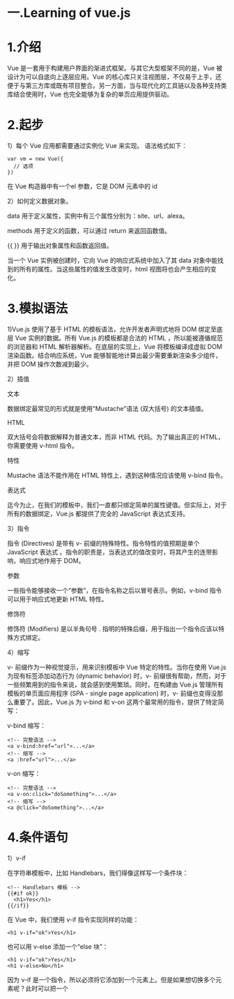 # 一.Learning of vue.js

# 1.介绍

Vue 是一套用于构建用户界面的渐进式框架。与其它大型框架不同的是，Vue 被设计为可以自底向上逐层应用。Vue 的核心库只关注视图层，不仅易于上手，还便于与第三方库或既有项目整合。另一方面，当与现代化的工具链以及各种支持类库结合使用时，Vue 也完全能够为复杂的单页应用提供驱动。

# 2.起步

1）每个 Vue 应用都需要通过实例化 Vue 来实现。
语法格式如下：

    var vm = new Vue({
      // 选项
    })

在 Vue 构造器中有一个el 参数，它是 DOM 元素中的 id

2）如何定义数据对象。

data 用于定义属性，实例中有三个属性分别为：site、url、alexa。

methods 用于定义的函数，可以通过 return 来返回函数值。

{{ }} 用于输出对象属性和函数返回值。

当一个 Vue 实例被创建时，它向 Vue 的响应式系统中加入了其 data 对象中能找到的所有的属性。当这些属性的值发生改变时，html 视图将也会产生相应的变化。

# 3.模拟语法

1)Vue.js 使用了基于 HTML 的模板语法，允许开发者声明式地将 DOM 绑定至底层 Vue 实例的数据。所有 Vue.js 的模板都是合法的 HTML ，所以能被遵循规范的浏览器和 HTML 解析器解析。在底层的实现上，Vue 将模板编译成虚拟 DOM 渲染函数。结合响应系统，Vue 能够智能地计算出最少需要重新渲染多少组件，并把 DOM 操作次数减到最少。

2）插值

文本

数据绑定最常见的形式就是使用“Mustache”语法 (双大括号) 的文本插值。

HTML

双大括号会将数据解释为普通文本，而非 HTML 代码。为了输出真正的 HTML，你需要使用 v-html 指令。

特性

Mustache 语法不能作用在 HTML 特性上，遇到这种情况应该使用 v-bind 指令。

表达式

迄今为止，在我们的模板中，我们一直都只绑定简单的属性键值。但实际上，对于所有的数据绑定，Vue.js 都提供了完全的 JavaScript 表达式支持。

3）指令

指令 (Directives) 是带有 v- 前缀的特殊特性。指令特性的值预期是单个 JavaScript 表达式 。指令的职责是，当表达式的值改变时，将其产生的连带影响，响应式地作用于 DOM。

参数

一些指令能够接收一个“参数”，在指令名称之后以冒号表示。例如，v-bind 指令可以用于响应式地更新 HTML 特性。

修饰符

修饰符 (Modifiers) 是以半角句号 . 指明的特殊后缀，用于指出一个指令应该以特殊方式绑定。

4）缩写

v- 前缀作为一种视觉提示，用来识别模板中 Vue 特定的特性。当你在使用 Vue.js 为现有标签添加动态行为 (dynamic behavior) 时，v- 前缀很有帮助，然而，对于一些频繁用到的指令来说，就会感到使用繁琐。同时，在构建由 Vue.js 管理所有模板的单页面应用程序 (SPA - single page application) 时，v- 前缀也变得没那么重要了。因此，Vue.js 为 v-bind 和 v-on 这两个最常用的指令，提供了特定简写：

v-bind 缩写：

    <!-- 完整语法 -->
    <a v-bind:href="url">...</a>
    <!-- 缩写 -->
    <a :href="url">...</a>

v-on 缩写：

    <!-- 完整语法 -->
    <a v-on:click="doSomething">...</a>
    <!-- 缩写 -->
    <a @click="doSomething">...</a>

# 4.条件语句

1）v-if

在字符串模板中，比如 Handlebars，我们得像这样写一个条件块：

    <!-- Handlebars 模板 -->
    {{#if ok}}
      <h1>Yes</h1>
    {{/if}}
    
在 Vue 中，我们使用 v-if 指令实现同样的功能：

    <h1 v-if="ok">Yes</h1>

也可以用 v-else 添加一个“else 块”：

    <h1 v-if="ok">Yes</h1>
    <h1 v-else>No</h1>

因为 v-if 是一个指令，所以必须将它添加到一个元素上。但是如果想切换多个元素呢？此时可以把一个 <template> 元素当做不可见的包裹元素，并在上面使用 v-if。最终的渲染结果将不包含 <template> 元素。
  
2）v-else

你可以使用 v-else 指令来表示 v-if 的“else 块”：

    <div v-if="Math.random() > 0.5">
      Now you see me
    </div>
    <div v-else>
      Now you don't
    </div>

v-else 元素必须紧跟在带 v-if 或者 v-else-if 的元素的后面，否则它将不会被识别。

3）v-else-if

v-else-if，顾名思义，充当 v-if 的“else-if 块”，可以连续使用。类似于 v-else，v-else-if 也必须紧跟在带 v-if 或者 v-else-if 的元素之后。

4）v-show

另一个用于根据条件展示元素的选项是 v-show 指令。用法大致一样：

    <h1 v-show="ok">Hello!</h1>

不同的是带有 v-show 的元素始终会被渲染并保留在 DOM 中。v-show 只是简单地切换元素的 CSS 属性 display。

注意！v-show 不支持 <template> 元素，也不支持 v-else。
  
5）v-if vs v-show

v-if 是“真正”的条件渲染，因为它会确保在切换过程中条件块内的事件监听器和子组件适当地被销毁和重建。

v-if 也是惰性的：如果在初始渲染时条件为假，则什么也不做——直到条件第一次变为真时，才会开始渲染条件块。

相比之下，v-show 就简单得多——不管初始条件是什么，元素总是会被渲染，并且只是简单地基于 CSS 进行切换。

一般来说，v-if 有更高的切换开销，而 v-show 有更高的初始渲染开销。因此，如果需要非常频繁地切换，则使用 v-show 较好；如果在运行时条件很少改变，则使用 v-if 较好。

# 5.循环语句

1)循环使用 v-for 指令。

v-for 指令需要以 site in sites 形式的特殊语法， sites 是源数据数组并且 site 是数组元素迭代的别名。

v-for 可以绑定数据到数组来渲染一个列表,也可以用 v-for 通过一个对象的属性来迭代。

2)v-for on a <template>

类似于 v-if，你也可以利用带有 v-for 的 <template> 渲染多个元素。比如：
  
    <ul>
      <template v-for="item in items">
        <li>{{ item.msg }}</li>
        <li class="divider" role="presentation"></li>
      </template>
    </ul>

3)v-for with v-if

当它们处于同一节点，v-for 的优先级比 v-if 更高，这意味着 v-if 将分别重复运行于每个 v-for 循环中。当你想为仅有的一些项渲染节点时，这种优先级的机制会十分有用，如下：

    <li v-for="todo in todos" v-if="!todo.isComplete">
      {{ todo }}
    </li>

上面的代码只传递了未完成的 todos。

而如果你的目的是有条件地跳过循环的执行，那么可以将 v-if 置于外层元素 (或 <template>)上。如：

    <ul v-if="todos.length">
      <li v-for="todo in todos">
        {{ todo }}
      </li>
    </ul>
    <p v-else>No todos left!</p>

# 6.计算属性和侦听器

1)计算属性
模板内的表达式非常便利，但是设计它们的初衷是用于简单运算的。在模板中放入太多的逻辑会让模板过重且难以维护。例如：

    <div id="example">
      {{ message.split('').reverse().join('') }}
    </div>
    
在这个地方，模板不再是简单的声明式逻辑。你必须看一段时间才能意识到，这里是想要显示变量 message 的翻转字符串。当你想要在模板中多次引用此处的翻转字符串时，就会更加难以处理。

所以，对于任何复杂逻辑，你都应当使用计算属性。

2)计算属性 vs 侦听属性

Vue 提供了一种更通用的方式来观察和响应 Vue 实例上的数据变动：侦听属性。当你有一些数据需要随着其它数据变动而变动时，你很容易滥用 watch——特别是如果你之前使用过 AngularJS。然而，通常更好的做法是使用计算属性而不是命令式的 watch 回调。

3)计算属性的 setter

计算属性默认只有 getter ，不过在需要时你也可以提供一个 setter ：

    // ...
    computed: {
      fullName: {
        // getter
        get: function () {
          return this.firstName + ' ' + this.lastName
        },
        // setter
        set: function (newValue) {
          var names = newValue.split(' ')
          this.firstName = names[0]
          this.lastName = names[names.length - 1]
        }
      }
    }
    // ...
    
现在再运行 vm.fullName = 'John Doe' 时，setter 会被调用，vm.firstName 和 vm.lastName 也会相应地被更新。

4)侦听器

虽然计算属性在大多数情况下更合适，但有时也需要一个自定义的侦听器。这就是为什么 Vue 通过 watch 选项提供了一个更通用的方法，来响应数据的变化。当需要在数据变化时执行异步或开销较大的操作时，这个方式是最有用的。

# 7.事件处理

1）事件监听可以使用 v-on 指令。然而许多事件处理逻辑会更为复杂，所以直接把 JavaScript 代码写在 v-on 指令中是不可行的。因此 v-on 还可以接收一个需要调用的方法名称。除了直接绑定到一个方法，也可以在内联 JavaScript 语句中调用方法。

2）事件修饰符

在事件处理程序中调用 event.preventDefault() 或 event.stopPropagation() 是非常常见的需求。尽管我们可以在方法中轻松实现这点，但更好的方式是：方法只有纯粹的数据逻辑，而不是去处理 DOM 事件细节。

为了解决这个问题，Vue.js 为 v-on 提供了事件修饰符。之前提过，修饰符是由点开头的指令后缀来表示的。

.stop

.prevent

.capture

.self

.once

.passive

注意！使用修饰符时，顺序很重要；相应的代码会以同样的顺序产生。因此，用 v-on:click.prevent.self 会阻止所有的点击，而 v-on:click.self.prevent 只会阻止对元素自身的点击。

3）按键修饰符

在监听键盘事件时，我们经常需要检查常见的键值。Vue 允许为 v-on 在监听键盘事件时添加按键修饰符。

记住所有的 keyCode 比较困难，所以 Vue 为最常用的按键提供了别名。

全部的按键别名：

.enter

.tab

.delete (捕获“删除”和“退格”键)

.esc

.space

.up

.down

.left

.right

可以通过全局 config.keyCodes 对象自定义按键修饰符别名。

4）系统修饰键

可以用如下修饰符来实现仅在按下相应按键时才触发鼠标或键盘事件的监听器：

.ctrl

.alt

.shift

.meta

5）鼠标按钮修饰符

.left

.right

.middle

这些修饰符会限制处理函数仅响应特定的鼠标按钮。




# 二.Comprision of Vue、React and Angular

# 1.Angular特性：

1)由自己实现一套模板编译规则，数据变化依赖脏检查。

2）基本属性包括：数据双向绑定、基本模板指令、自定义指令、表单验证、路由操作、依赖注入、过滤器、内置服务、自定义服务、组件、模块。

3）运行效率较低，数据变更检测方式。

4）学习angular会迫使你学习特有的预发，上手成本很大，代码看起来很干净。

5）依赖注入，即一个对象将依赖项提供给另一个对象（客户端）的模式。导致更多的灵活性和更干净的代码。

6）Angular 最适合单页应用（SPA），因为它可能太臃肿而不能用于微服务。

7）框架比较臃肿，每次用啥功能要引入一大堆东西Angular错误提示不够清晰明显，对于初级开发者，很难看懂Angular的错误提示，而且定位bug很难。

8）面向对象编程的思想，Angular由后端开发人员设计的前端框架。

# 2.React特性:

1）单向绑定，先更新model,然后渲染UI元素，数据在一个方向流动，使得调试更加容易。

2）代码冗余，各种生命周期太麻烦，刚开始接触好难记。

3）用了虚拟DOM。

4）更适合大型应用和更好的可测试性Web端和移动端原生APP通吃。

5）更大的生态系统，更多的支持和好用的工具。

# 3.Vue特性

1）模板和渲染函数的弹性选择

2）简单的语法和项目配置

3）更快的渲染速度和更小的体积四

# 4.Vue与Angular的区别:

相同点：

1)都支持指令：内置指令和自定义指令。

2)都支持过滤器：内置过滤器和自定义过滤器。

3)都支持双向数据绑定。

4)都不支持低端浏览器。

不同点：

1)更简单易用

2)更灵活

3)性能更突出 

# 5.Vue与React的区别:

相同点：

1)两者都需要编译后使用。

2)都提供合理的钩子函数，可以让开发者定制化地去处理需求。

3)都不内置列数AJAX，Route等功能到核心包，而是以插件的方式加载。

4)都使用了virtual DOM。 

5)提供了响应式和组件化的视图组件. 

6)将注意力集中在核心库，而将其他功能如路由和全局状态管理交给相关的库。

不同点：

1)性能更好

2)更易学更简单

3)优化更好

# 三.总结

现在， Vue 还没有 React (由 Facebook 维护) 或者 Angular 2 (受到 Google 的支持) 流行。不过，许多开发者都已经转向 Vue 了。Laravel 社区也在考虑将它作为可选用的前端框架之一。 

总之，Vue 给 React & Angular 的弊病提供了一道良方，也为人们提供了一种更加简单和轻松的方法来编写代码。 
